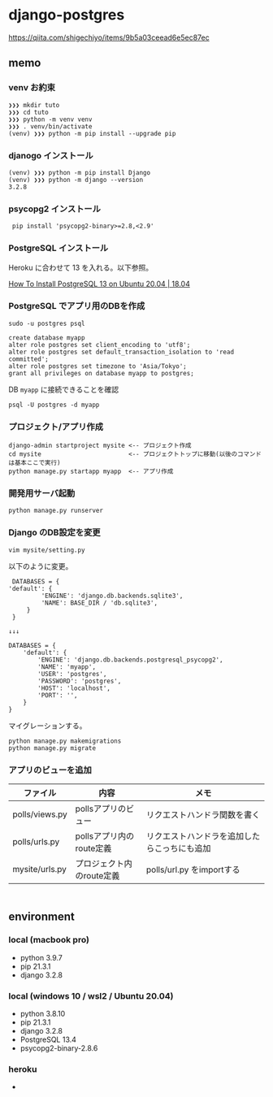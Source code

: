 # django-postgres

https://qiita.com/shigechiyo/items/9b5a03ceead6e5ec87ec

## memo

### venv お約束
```
❯❯❯ mkdir tuto
❯❯❯ cd tuto
❯❯❯ python -m venv venv
❯❯❯ . venv/bin/activate
(venv) ❯❯❯ python -m pip install --upgrade pip
```

### djanogo インストール
```
(venv) ❯❯❯ python -m pip install Django
(venv) ❯❯❯ python -m django --version
3.2.8
```

### psycopg2 インストール

```
 pip install 'psycopg2-binary>=2.8,<2.9'
```

### PostgreSQL インストール

Heroku に合わせて 13 を入れる。以下参照。

[How To Install PostgreSQL 13 on Ubuntu 20.04 | 18.04](https://computingforgeeks.com/how-to-install-postgresql-13-on-ubuntu/)


### PostgreSQL でアプリ用のDBを作成
```
sudo -u postgres psql
 
create database myapp
alter role postgres set client_encoding to 'utf8';
alter role postgres set default_transaction_isolation to 'read committed';
alter role postgres set timezone to 'Asia/Tokyo';
grant all privileges on database myapp to postgres;
 ```

DB `myapp` に接続できることを確認
```
psql -U postgres -d myapp
```

### プロジェクト/アプリ作成
```
django-admin startproject mysite <-- プロジェクト作成
cd mysite                        <-- プロジェクトトップに移動(以後のコマンドは基本ここで実行)
python manage.py startapp myapp  <-- アプリ作成
```

### 開発用サーバ起動
```
python manage.py runserver
```

### Django のDB設定を変更
```
vim mysite/setting.py
```

以下のように変更。
```
 DATABASES = {                                                                            'default': {
         'ENGINE': 'django.db.backends.sqlite3',
         'NAME': BASE_DIR / 'db.sqlite3',
     }
 }

↓↓↓

DATABASES = {
    'default': {
        'ENGINE': 'django.db.backends.postgresql_psycopg2',
        'NAME': 'myapp',
        'USER': 'postgres',
        'PASSWORD': 'postgres',
        'HOST': 'localhost',
        'PORT': '',
    }
}
```

マイグレーションする。
```
python manage.py makemigrations
python manage.py migrate
```


### アプリのビューを追加
|ファイル|内容|メモ|
|---|---|---|
| polls/views.py | pollsアプリのビュー | リクエストハンドラ関数を書く|
| polls/urls.py  | pollsアプリ内のroute定義 | リクエストハンドラを追加したらこっちにも追加 |
| mysite/urls.py | プロジェクト内のroute定義| polls/url.py をimportする |

### 
```
```


## environment

### local (macbook pro)
- python 3.9.7
- pip 21.3.1
- django 3.2.8 

### local (windows 10 / wsl2 / Ubuntu 20.04)
- python 3.8.10
- pip 21.3.1
- django 3.2.8 
- PostgreSQL 13.4
- psycopg2-binary-2.8.6

### heroku
- 


